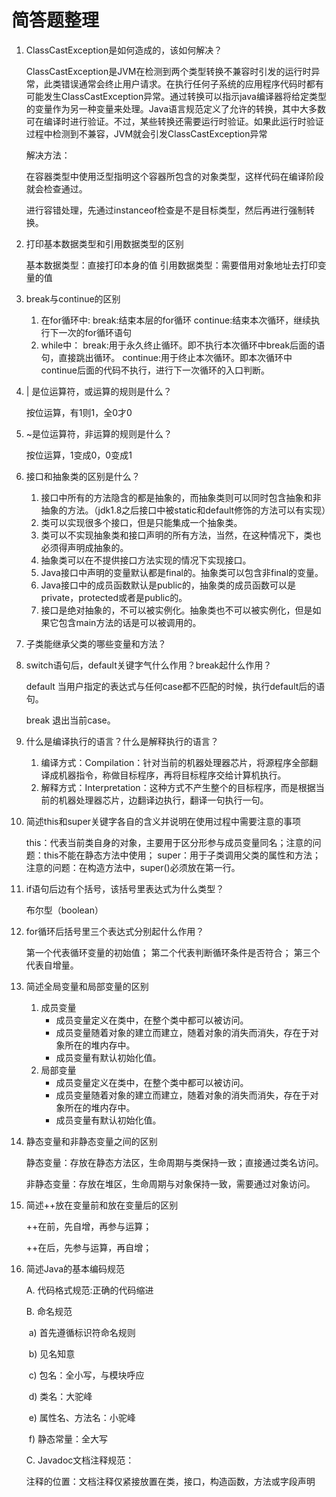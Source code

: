 # 简答题整理

1. ClassCastException是如何造成的，该如何解决？ 

   ClassCastException是JVM在检测到两个类型转换不兼容时引发的运行时异常，此类错误通常会终止用户请求。在执行任何子系统的应用程序代码时都有可能发生ClassCastException异常。通过转换可以指示java编译器将给定类型的变量作为另一种变量来处理。Java语言规范定义了允许的转换，其中大多数可在编译时进行验证。不过，某些转换还需要运行时验证。如果此运行时验证过程中检测到不兼容，JVM就会引发ClassCastException异常

   解决方法：

   在容器类型中使用泛型指明这个容器所包含的对象类型，这样代码在编译阶段就会检查通过。

   进行容错处理，先通过instanceof检查是不是目标类型，然后再进行强制转换。

2. 打印基本数据类型和引用数据类型的区别 

   基本数据类型：直接打印本身的值  引用数据类型：需要借用对象地址去打印变量的值 

3. break与continue的区别 

   1. 在for循环中:  break:结束本层的for循环  continue:结束本次循环，继续执行下一次的for循环语句
   2. while中：  break:用于永久终止循环。即不执行本次循环中break后面的语句，直接跳出循环。  continue:用于终止本次循环。即本次循环中continue后面的代码不执行，进行下一次循环的入口判断。 

4. | 是位运算符，或运算的规则是什么？ 

   按位运算，有1则1，全0才0 

5. ~是位运算符，非运算的规则是什么？ 

   按位运算，1变成0，0变成1

6. 接口和抽象类的区别是什么？

   1. 接口中所有的方法隐含的都是抽象的，而抽象类则可以同时包含抽象和非抽象的方法。（jdk1.8之后接口中被static和default修饰的方法可以有实现）
   2. 类可以实现很多个接口，但是只能集成一个抽象类。
   3. 类可以不实现抽象类和接口声明的所有方法，当然，在这种情况下，类也必须得声明成抽象的。
   4. 抽象类可以在不提供接口方法实现的情况下实现接口。
   5. Java接口中声明的变量默认都是final的。抽象类可以包含非final的变量。
   6. Java接口中的成员函数默认是public的，抽象类的成员函数可以是private，protected或者是public的。
   7. 接口是绝对抽象的，不可以被实例化。抽象类也不可以被实例化，但是如果它包含main方法的话是可以被调用的。

7. 子类能继承父类的哪些变量和方法？

8. switch语句后，default关键字气什么作用？break起什么作用？

   default 当用户指定的表达式与任何case都不匹配的时候，执行default后的语句。

   break 退出当前case。

9. 什么是编译执行的语言？什么是解释执行的语言？

   1. 编译方式：Compilation：针对当前的机器处理器芯片，将源程序全部翻译成机器指令，称做目标程序，再将目标程序交给计算机执行。
   2. 解释方式：Interpretation：这种方式不产生整个的目标程序，而是根据当前的机器处理器芯片，边翻译边执行，翻译一句执行一句。

10. 简述this和super关键字各自的含义并说明在使用过程中需要注意的事项

    this：代表当前类自身的对象，主要用于区分形参与成员变量同名；注意的问题：this不能在静态方法中使用；
    super：用于子类调用父类的属性和方法；注意的问题：在构造方法中，super()必须放在第一行。

11. if语句后边有个括号，该括号里表达式为什么类型？

    布尔型（boolean）

12. for循环后括号里三个表达式分别起什么作用？

    第一个代表循环变量的初始值；
    第二个代表判断循环条件是否符合；
    第三个代表自增量。

13. 简述全局变量和局部变量的区别

    1. 成员变量
       - 成员变量定义在类中，在整个类中都可以被访问。
       - 成员变量随着对象的建立而建立，随着对象的消失而消失，存在于对象所在的堆内存中。
       - 成员变量有默认初始化值。
    2. 局部变量
       - 成员变量定义在类中，在整个类中都可以被访问。
       - 成员变量随着对象的建立而建立，随着对象的消失而消失，存在于对象所在的堆内存中。
       - 成员变量有默认初始化值。

14. 静态变量和非静态变量之间的区别

    静态变量：存放在静态方法区，生命周期与类保持一致；直接通过类名访问。

    非静态变量：存放在堆区，生命周期与对象保持一致，需要通过对象访问。

15. 简述++放在变量前和放在变量后的区别

    ++在前，先自增，再参与运算；

    ++在后，先参与运算，再自增；

16. 简述Java的基本编码规范

    A. 代码格式规范:正确的代码缩进

    B. 命名规范

    ​	a)  首先遵循标识符命名规则

    ​	b)  见名知意

    ​	c)  包名：全小写，与模块呼应

    ​	d)  类名：大驼峰

    ​	e)  属性名、方法名：小驼峰

    ​	f)  静态常量：全大写

    C. Javadoc文档注释规范：

    注释的位置：文档注释仅紧接放置在类，接口，构造函数，方法或字段声明